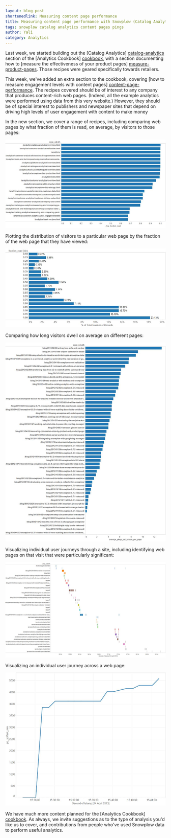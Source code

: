 ```yaml
---
layout: blog-post
shortenedlink: Measuring content page performance
title: Measuring content page performance with Snowplow (Catalog Analytics part 2)
tags: snowplow catalog analytics content pages pings
author: Yali
category: Analytics
---
```


Last week, we started building out the [Catalog Analytics] [catalog-analytics] section of the [Analytics Cookbook] [cookbook], with a section documenting how to [measure the effectiveness of your product pages] [measure-product-pages]. Those recipes were geared specifically towards retailers.

This week, we've added an extra section to the cookbook, covering [how to measure engagement levels with content pages] [content-page-performance]. The recipes covered should be of interest to any company that produces content-rich web pages. (Indeed, all the example analytics were performed using data from this very website.) However, they should be of special interest to publishers and newspaper sites that depend on driving high levels of user engagement with content to make money

In the new section, we cover a range of recipes, including comparing web pages by what fraction of them is read, on average, by visitors to those pages:

<a href="/static/img/analytics/catalog-analytics/content-page-performance/fraction-of-web-page-read.jpg"><img src="/static/img/analytics/catalog-analytics/content-page-performance/fraction-of-web-page-read.jpg" /></a>

Plotting the distribution of visitors to a particular web page by the fraction of the web page that they have viewed:

<!--more-->

<a href="/static/img/analytics/catalog-analytics/content-page-performance/distribution-of-readers-by-fraction-of-hive-udf-post-read.jpg"><img src="/static/img/analytics/catalog-analytics/content-page-performance/distribution-of-readers-by-fraction-of-hive-udf-post-read.jpg" /></a>

Comparing how long visitors dwell on average on different pages:

<a href="/static/img/analytics/catalog-analytics/content-page-performance/average-pings-per-page-blog-only.jpg"><img src="/static/img/analytics/catalog-analytics/content-page-performance/average-pings-per-page-blog-only.jpg"></a>

Visualizing individual user journeys through a site, including identifying web pages on that visit that were particularly significant:

<a href="/static/img/analytics/catalog-analytics/content-page-performance/customer-journey-1.jpg"><img src="/static/img/analytics/catalog-analytics/content-page-performance/customer-journey-1.jpg" /></a>

Visualizing an individual user journey across a web page:

<a href="/static/img/analytics/catalog-analytics/content-page-performance/tableau-visualization-2.JPG"><img src="/static/img/analytics/catalog-analytics/content-page-performance/tableau-visualization-2.JPG"></a>

We have much more content planned for the [Analytics Cookbook] [cookbook]. As always, we invite suggestions as to the type of analysis you'd like us to cover, and contributions from people who've used Snowplow data to perform useful analytics. 


[catalog-analytics]: /analytics/catalog-analytics/overview.html
[cookbook]: /analytics/index.html
[measure-product-pages]: /analytics/catalog-analytics/measuring-and-comparing-product-page-performance.html
[content-page-performance]: /analytics/catalog-analytics/measuring-and-comparing-content-page-performance.html
